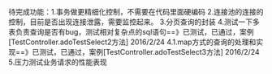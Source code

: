 待完成功能：1.事务做更精细化控制，不需要在代码里面硬编码
           2.连接池的连接的控制，目前是否出现连接泄露，需要监控起来。
           3.分页查询的封装
           4.测试一下多表负责查询是否有bug，测试相对复杂点的sql语句==》已测试，已通过，案例[TestController.adoTestSelect2方法] 2016/2/24
           4.1.map方式的查询的处理和实现==》已测试，已通过，案例[TestController.adoTestSelect3方法] 2016/2/24
           5.压力测试业务请求的性能表现